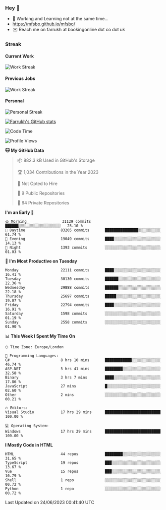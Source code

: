 ### Hey 👋

- 🏃 Working and Learning not at the same time...
- https://mfsbo.github.io/mfsbo/
- ✉️ Reach me on farrukh at bookingonline dot co dot uk

### Streak
#### Current Work
![Work Streak](https://streak-stats.demolab.com/?user=mfsbo)
#### Previous Jobs
![Work Streak](https://streak-stats.demolab.com/?user=farrukhcw)
#### Personal
![Personal Streak](https://streak-stats.demolab.com/?user=farrukhsubhani)

[![Farrukh's GitHub stats](https://github-readme-stats.vercel.app/api?username=mfsbo&hide=stars&count_private=true)](https://github.com/mfsbo/)

<!--START_SECTION:waka-->
![Code Time](http://img.shields.io/badge/Code%20Time-332%20hrs%2030%20mins-blue)

![Profile Views](http://img.shields.io/badge/Profile%20Views-12-blue)

**🐱 My GitHub Data** 

> 📦 882.3 kB Used in GitHub's Storage 
 > 
> 🏆 1,034 Contributions in the Year 2023
 > 
> 🚫 Not Opted to Hire
 > 
> 📜 9 Public Repositories 
 > 
> 🔑 64 Private Repositories 
 > 
**I'm an Early 🐤** 

```text
🌞 Morning                31129 commits       ██████░░░░░░░░░░░░░░░░░░░   23.10 % 
🌆 Daytime                83205 commits       ███████████████░░░░░░░░░░   61.74 % 
🌃 Evening                19049 commits       ████░░░░░░░░░░░░░░░░░░░░░   14.13 % 
🌙 Night                  1393 commits        ░░░░░░░░░░░░░░░░░░░░░░░░░   01.03 % 
```
📅 **I'm Most Productive on Tuesday** 

```text
Monday                   22111 commits       ████░░░░░░░░░░░░░░░░░░░░░   16.41 % 
Tuesday                  30130 commits       ██████░░░░░░░░░░░░░░░░░░░   22.36 % 
Wednesday                29888 commits       ██████░░░░░░░░░░░░░░░░░░░   22.18 % 
Thursday                 25697 commits       █████░░░░░░░░░░░░░░░░░░░░   19.07 % 
Friday                   22794 commits       ████░░░░░░░░░░░░░░░░░░░░░   16.91 % 
Saturday                 1598 commits        ░░░░░░░░░░░░░░░░░░░░░░░░░   01.19 % 
Sunday                   2558 commits        ░░░░░░░░░░░░░░░░░░░░░░░░░   01.90 % 
```


📊 **This Week I Spent My Time On** 

```text
🕑︎ Time Zone: Europe/London

💬 Programming Languages: 
C#                       8 hrs 10 mins       ████████████░░░░░░░░░░░░░   46.74 % 
ASP.NET                  5 hrs 41 mins       ████████░░░░░░░░░░░░░░░░░   32.58 % 
Binary                   3 hrs 7 mins        ████░░░░░░░░░░░░░░░░░░░░░   17.86 % 
JavaScript               27 mins             █░░░░░░░░░░░░░░░░░░░░░░░░   02.60 % 
Other                    2 mins              ░░░░░░░░░░░░░░░░░░░░░░░░░   00.21 % 

🔥 Editors: 
Visual Studio            17 hrs 29 mins      █████████████████████████   100.00 % 

💻 Operating System: 
Windows                  17 hrs 29 mins      █████████████████████████   100.00 % 
```

**I Mostly Code in HTML** 

```text
HTML                     44 repos            ████████░░░░░░░░░░░░░░░░░   31.65 % 
TypeScript               19 repos            ███░░░░░░░░░░░░░░░░░░░░░░   13.67 % 
Vue                      15 repos            ███░░░░░░░░░░░░░░░░░░░░░░   10.79 % 
Shell                    1 repo              ░░░░░░░░░░░░░░░░░░░░░░░░░   00.72 % 
Python                   1 repo              ░░░░░░░░░░░░░░░░░░░░░░░░░   00.72 % 
```




 Last Updated on 24/06/2023 00:41:40 UTC
<!--END_SECTION:waka-->
<!--
**mfsbo/mfsbo** is a ✨ _special_ ✨ repository because its `README.md` (this file) appears on your GitHub profile.

Here are some ideas to get you started:

- 🔭 I’m currently working on ...
- 🌱 I’m currently learning ...
- 👯 I’m looking to collaborate on ...
- 🤔 I’m looking for help with ...
- 💬 Ask me about ...
- 📫 How to reach me: ...
- 😄 Pronouns: ...
- ⚡ Fun fact: ...
-->
